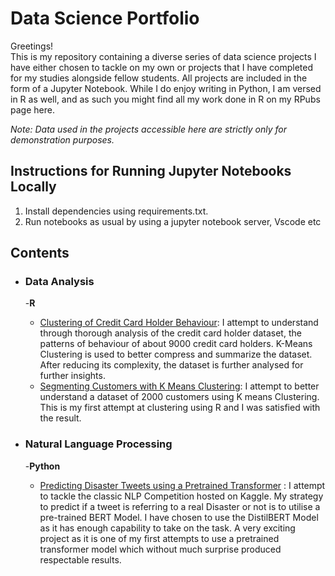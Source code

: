 # Data Science Portfolio

Greetings! \
This is my repository containing a diverse series of data science projects I have either chosen to tackle on my own or projects that
I have completed for my studies alongside fellow students. All projects are included in the form of a Jupyter Notebook. While I do 
enjoy writing in Python, I am versed in R as well, and as such you might find all my work done in R on my RPubs page here.

_Note: Data used in the projects accessible here are strictly only for demonstration purposes._

## Instructions for Running Jupyter Notebooks Locally
1. Install dependencies using requirements.txt.
2. Run notebooks as usual by using a jupyter notebook server, Vscode etc


## Contents

- ### Data Analysis
   -__R__
   
   - [Clustering of Credit Card Holder Behaviour](https://github.com/magpie15/data-science-portfolio/blob/a3e793d59d3326494b4a8f6b65868b3a5a12ffd3/Credit%20Card%20Clustering%20with%20R.ipynb): I attempt to understand through thorough analysis of the credit card holder dataset, the patterns of behaviour of about 9000 credit card holders. K-Means Clustering is used to better compress and summarize the dataset. After reducing its complexity, the dataset is further analysed for further insights. 
   - [Segmenting Customers with K Means Clustering](https://github.com/magpie15/data-science-portfolio/blob/bc90623319804095857def856e67bf3551100435/Customer%20Classification%20using%20R%20.ipynb): I attempt to better understand a dataset of 2000 customers using K means Clustering. This is my first attempt at clustering using R and I was satisfied with the result.


- ### Natural Language Processing
   -__Python__
   
   - [Predicting Disaster Tweets using a Pretrained Transformer](https://github.com/magpie15/data-science-portfolio/blob/af2192f778ec3a52a9e3ceb2132c6840df99c8cb/NLP%20with%20Disaster%20Tweets%20using%20DistilBERT.ipynb) : I attempt to tackle the classic NLP Competition hosted on Kaggle. My strategy to predict if a tweet is referring to a real Disaster or not is to utilise a pre-trained BERT Model. I have chosen to use the DistilBERT Model as it has enough capability to take on the task. A very exciting project as it is one of my first attempts to use a pretrained transformer model which without much surprise produced respectable results.
